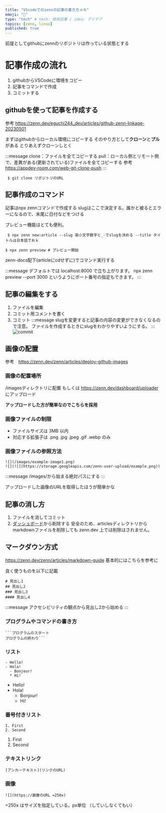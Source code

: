 ```yaml
---
title: "VScodeでのzennの記事の書き方メモ"
emoji: "🤖"
type: "tech" # tech: 技術記事 / idea: アイデア
topics: [zenn, linux]
published: true
---
```


前提としてgithubにzennのリポジトリは作っている状態とする

# 記事作成の流れ
1. githubからVSCodeに環境をコピー
2. 記事をコマンドで作成
3. コミットする

## githubを使って記事を作成する
参考 https://zenn.dev/eguchi244_dev/articles/github-zenn-linkage-20230501

まずはgithubからローカル環境にコピーする
そのやり方として**クローン**と**プル**がある
とりあえずクローンしとく

:::message
clone：ファイルを全てコピーする
pull：ローカル側とリモート側で、差異がある(更新されている)ファイルを全てコピーする
参考 https://appdev-room.com/web-git-clone-push
:::

```script
 $ git clone リポジトリのURL
```

## 記事作成のコマンド
記事はnpx zennコマンドで作成する
slugはここで決定する。誰かと被るとエラーになるので、末尾に日付などをつける

プレビュー機能はとても便利。

```script:記事作成
 $ npx zenn new:article --slug 英小文字数字と_-でslugを決める --title タイトルは日本語でおｋ 
```

```script:プレビュー
$ npx zenn preview # プレビュー開始
```
zenn-docs配下(articleにcdせずに)でコマンド実行する

:::message
デフォルトでは localhost:8000 で立ち上がります。
npx zenn preview --port 3000 というようにポート番号の指定もできます。
:::


## 記事の編集をする
1. ファイルを編集
2. コミット用コメントを書く
3. コミット
:::message
slugを変更すると記事の内容の変更ができなくなるので注意。
ファイルを作成するときにslugをわかりやすいようにする。
:::
![commit](https://storage.googleapis.com/zenn-user-upload/3e22ef37ffe9-20240812.png)
## 画像の配置
参考　https://zenn.dev/zenn/articles/deploy-github-images

### 画像の配置場所
/imagesディレクトリに配置
もしくは
https://zenn.dev/dashboard/uploader
にアップロード

**アップロードした方が簡単なのでこちらを採用**

### 画像ファイルの制限
- ファイルサイズは 3MB 以内
- 対応する拡張子は .png .jpg .jpeg .gif .webp のみ

### 画像ファイルの参照方法
```
![](/images/example-image1.png)
![](![](https://storage.googleapis.com/zenn-user-upload/example.png))
```
:::message
/images/から始まる絶対パスにする
:::

アップロードした画像のURLを取得したほうが簡単かな


## 記事の消し方
1. ファイルを消してコミット
2. [ダッシュボード](https://zenn.dev/dashboard)から削除する
安全のため、articlesディレクトリからmarkdownファイルを削除しても zenn.dev 上では削除はされません。

## マークダウン方式
https://zenn.dev/zenn/articles/markdown-guide
基本的にはこちらを参考に

良く使うものを以下に記載

```
# 見出し1
## 見出し2
### 見出し3
#### 見出し4
```
:::message
アクセシビリティの観点から見出し2から始める
:::

### プログラムやコマンドの書き方

```
```プログラムのスタート
プログラムの終わり```
```

### リスト
```
- Hello!
- Hola!
  - Bonjour!
  * Hi!
```
- Hello!
- Hola!
  - Bonjour!
  * Hi!

### 番号付きリスト
```
1. First
2. Second
```
1. First
2. Second

### テキストリンク
```
[アンカーテキスト](リンクのURL)
```

### 画像
```
![](https://画像のURL =250x)
```
=250x はサイズを指定している。px単位
（していしなくてもい）
